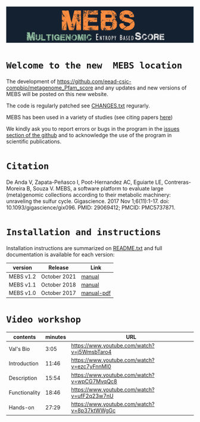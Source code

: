 ![MEBS](./images/MEBS.png) 

# `Welcome to the new  MEBS location`

The development of  https://github.com/eead-csic-compbio/metagenome_Pfam_score   and any updates and new versions of MEBS will be posted on this new website.

The code is regularly patched see [CHANGES.txt](./CHANGES.txt) regurarly. 

MEBS has been used in a variety of studies (see citing papers [here](https://scholar.google.com/scholar?oi=bibs&hl=en&cites=4642441397530015315))

We kindly ask you to report errors or bugs in the program in the [issues section of the github](https://github.com/valdeanda/mebs/issues) and to acknowledge the use of the program in scientific publications.

# `Citation`

De Anda V, Zapata-Peñasco I, Poot-Hernandez AC, Eguiarte LE, Contreras-Moreira B, Souza V. MEBS, a software platform to evaluate large (meta)genomic collections according to their metabolic machinery: unraveling the sulfur cycle. Gigascience. 2017 Nov 1;6(11):1-17. doi: 10.1093/gigascience/gix096. PMID: 29069412; PMCID: PMC5737871.

# `Installation and instructions`

Installation instructions are summarized on [README.txt](./README.txt) and full documentation is available for each version:

 |version|Release|Link|
 |-------|-------|----|
 |MEBS v1.2|October 2021|[manual](https://valdeanda.github.io/mebs/README-1.html)|
 |MEBS v1.1|October 2018|[manual](http://eead-csic-compbio.github.io/metagenome_Pfam_score/READMEv1.html)|
 |MEBS v1.0|October 2017|[manual-pdf](https://github.com/eead-csic-compbio/metagenome_Pfam_score/blob/master/manual.v1.pdf/)|

# `Video workshop`

|contents|minutes|URL|
|--------|--------|---|
|Val's Bio|3:05|https://www.youtube.com/watch?v=j5WmsbTaro4|
|Introduction|11:46|https://www.youtube.com/watch?v=ezc7yFnnMI0|
|Description|15:54|https://www.youtube.com/watch?v=wpCG7MvqQc8|
|Functionality|18:46|https://www.youtube.com/watch?v=ufF2q23w7nU|
|Hands-on|27:29|https://www.youtube.com/watch?v=8p37ktWWgGc|
